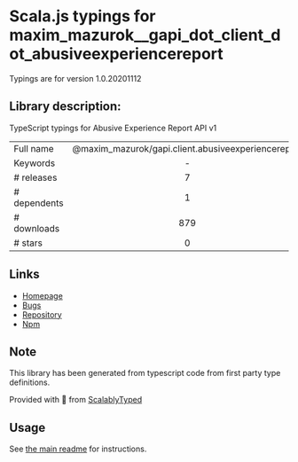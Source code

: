 
# Scala.js typings for maxim_mazurok__gapi_dot_client_dot_abusiveexperiencereport

Typings are for version 1.0.20201112

## Library description:
TypeScript typings for Abusive Experience Report API v1

|                    |                 |
| ------------------ | :-------------: |
| Full name          | @maxim_mazurok/gapi.client.abusiveexperiencereport |
| Keywords           | - |
| # releases         | 7 |
| # dependents       | 1 |
| # downloads        | 879 |
| # stars            | 0 |

## Links
- [Homepage](https://github.com/Maxim-Mazurok/google-api-typings-generator#readme)
- [Bugs](https://github.com/Maxim-Mazurok/google-api-typings-generator/issues)
- [Repository](https://github.com/Maxim-Mazurok/google-api-typings-generator)
- [Npm](https://www.npmjs.com/package/%40maxim_mazurok%2Fgapi.client.abusiveexperiencereport)
    


## Note
This library has been generated from typescript code from first party type definitions.

Provided with :purple_heart: from [ScalablyTyped](https://github.com/oyvindberg/ScalablyTyped)

## Usage
See [the main readme](../../readme.md) for instructions.


